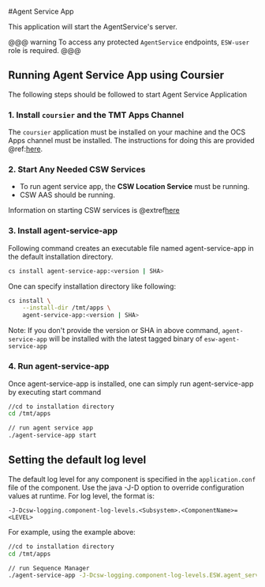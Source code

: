 #Agent Service App

This application will start the AgentService's server.

@@@ warning
To access any protected `AgentService` endpoints, `ESW-user` role is required.
@@@


## Running Agent Service App using Coursier

The following steps should be followed to start Agent Service Application

### 1. Install `coursier` and the TMT Apps Channel

The `coursier` application must be installed on your machine and the OCS Apps channel must be installed.
The instructions for doing this are provided @ref:[here](getting-apps.md).

### 2. Start Any Needed CSW Services

* To run agent service app, the **CSW Location Service** must be running.
* CSW AAS should be running.

Information on starting CSW services is @extref[here](csw:commons/apps)

### 3. Install agent-service-app

Following command creates an executable file named agent-service-app in the default installation directory.

```bash
cs install agent-service-app:<version | SHA>
```

One can specify installation directory like following:

```bash
cs install \
    --install-dir /tmt/apps \
    agent-service-app:<version | SHA>
```
Note: If you don't provide the version or SHA in above command, `agent-service-app` will be installed with the latest tagged binary of `esw-agent-service-app`

### 4. Run agent-service-app

Once agent-service-app is installed, one can simply run agent-service-app by executing start command

```bash
//cd to installation directory
cd /tmt/apps

// run agent service app
./agent-service-app start
```

## Setting the default log level

The default log level for any component is specified in the `application.conf` file of the component.
Use the java -J-D option to override configuration values at runtime.  For log level, the format is:

```
-J-Dcsw-logging.component-log-levels.<Subsystem>.<ComponentName>=<LEVEL>
```

For example, using the example above:

```bash
//cd to installation directory
cd /tmt/apps

// run Sequence Manager
./agent-service-app -J-Dcsw-logging.component-log-levels.ESW.agent_service=TRACE start
```
